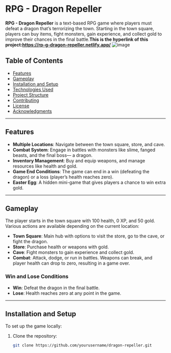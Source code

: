  # RPG - Dragon Repeller

**RPG - Dragon Repeller** is a text-based RPG game where players must defeat a dragon that’s terrorizing the town. Starting in the town square, players can buy items, fight monsters, gain experience, and collect gold to improve their chances in the final battle.**This is the hyperlink of this project:https://rp-g-dragon-repeller.netlify.app/**
![image](https://github.com/user-attachments/assets/ef88688f-85eb-4203-9bff-22f20b66dbd6)


## Table of Contents
- [Features](#features)
- [Gameplay](#gameplay)
- [Installation and Setup](#installation-and-setup)
- [Technologies Used](#technologies-used)
- [Project Structure](#project-structure)
- [Contributing](#contributing)
- [License](#license)
- [Acknowledgments](#acknowledgments)

---

## Features

- **Multiple Locations**: Navigate between the town square, store, and cave.
- **Combat System**: Engage in battles with monsters like slime, fanged beasts, and the final boss— a dragon.
- **Inventory Management**: Buy and equip weapons, and manage resources like health and gold.
- **Game End Conditions**: The game can end in a win (defeating the dragon) or a loss (player’s health reaches zero).
- **Easter Egg**: A hidden mini-game that gives players a chance to win extra gold.

---

## Gameplay

The player starts in the town square with 100 health, 0 XP, and 50 gold. Various actions are available depending on the current location:
- **Town Square**: Main hub with options to visit the store, go to the cave, or fight the dragon.
- **Store**: Purchase health or weapons with gold.
- **Cave**: Fight monsters to gain experience and collect gold.
- **Combat**: Attack, dodge, or run in battles. Weapons can break, and player health can drop to zero, resulting in a game over.

### Win and Lose Conditions
- **Win**: Defeat the dragon in the final battle.
- **Lose**: Health reaches zero at any point in the game.

---

## Installation and Setup

To set up the game locally:

1. Clone the repository:
   ```bash
   git clone https://github.com/yourusername/dragon-repeller.git

